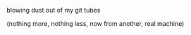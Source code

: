 blowing dust out of my git tubes

(nothing more, nothing less, now from another, real machine)





